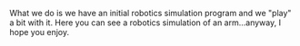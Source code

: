 What we do is we have an initial robotics simulation program and we "play" a bit with it. Here you can see a robotics simulation of an arm...anyway, I hope you enjoy.
